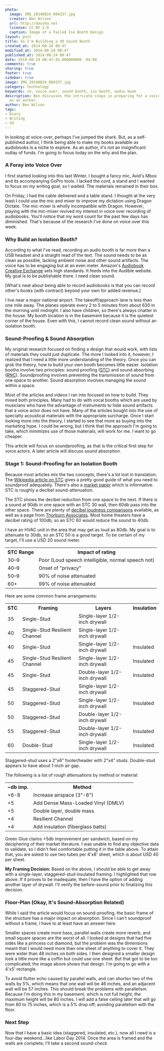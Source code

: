 ```yaml
---
photo:
  image: IMG_20140824_084337.jpg
  creator: Ben Wilson
  url: http://dausha.net
  license: CC BY 2.0
  caption: Image of a Failed Iso Booth Design
layout: post
title: So I'm Building a VO Sound Booth
created_at: 2014-08-24 08:47
modified_at: 2014-08-24 08:47
published_at: 2014-08-24 08:47
date: 2014-08-24 08:47:43.000000000 -04:00
comments: true
sharing: true
footer: true
sidebar: true
image: IMG_20140824_084337.jpg
category: technology
keywords: vo, voice over, sound booth, iso booth, audio book
description: Ben discusses the intricate steps in preparing for a voice-over career
  as an author.
author: Ben Wilson
tags:
- Diary
- Writing
- VO
---
```

In looking at voice-over, perhaps I've jumped the shark. But, as a self-published author, I think being able to make my books available as audiobooks is a niche to explore. As an author, it's not an insignificant outlay of funds. I'm going to focus today on the why and the plan.

<!-- more -->
### A Foray into Voice Over

I first started looking into this last Winter. I bought a fancy mic, Avid's Mbox and its accompanying GoPro tools. I lacked the cord, a stand and I wanted to focus on my writing goal, so I waited. The materials remained in their box.

On Friday, I had the cable delivered and a table stand. I thought at the very least I could use the mic and mixer to improve my dictation using Dragon Dictate. The mic-mixer is wholly incompatible with Dragon. However, playing with the mic-mixer revived my interest in voice over recording of audiobooks. You'll notice that my word count for the past few days has diminished. That's because of the research I've done on voice over this week.

### Why Build an Isolation Booth?

According to what I've read, recording an audio booth is far more than a USB headset and a straight read of the text. The sound needs to be as clean as possible, lacking ambient noise and other sound artifacts. The voice has to be engaging but at an even meter. Amazon's [Audiobook Creative Exchange](http://www.acx.com/) sets high standards. It feeds into the Audible website. My goal is to be publishable there. I need clean sound.

[What's neat about being able to record audiobooks is that you can record other's books (with contract) beyond your own for added revenue.]

I live near a major national airport. The takeoff/approach lane is less than one mile away. The planes operate every 2 to 5 minutes from about 630 in the morning until midnight. I also have children, so there's always chatter in the house. My booth location is in the basement because it is the quietest corner of the house. Even with this, I cannot record clean sound without an isolation booth.

### Sound-Proofing & Sound Absorption

My original research focused on finding a design that would work, with lists of materials they could just duplicate. The more I looked into it, however, I realized that I need a little more understanding of the theory. Once you can grok the theory, how to build your own booth becomes little easier. Isolation booths involve two principles: sound proofing ([STC](http://en.wikipedia.org/wiki/Sound_transmission_class)) and sound absorbing ([RNC](http://en.wikipedia.org/wiki/Noise_reduction_coefficient)). Soundproofing involves preventing the transmission of sound from one space to another. Sound absorption involves managing the sound within a space.

Most of the articles and videos I ran into focused on how to build. They mixed both principles. Many had to do with vocal booths which are used by musicians who have the advantage of instruments to hide sound artifacts that a voice actor does not have. Many of the articles bought into the use of specialty acoustical materials with the appropriate surcharge. Once I start looking more into the theory, I started to see that more as buying into the marketing hype. I could be wrong, but I think that the approach I'm going to take, which minimizes use of those materials, will work for me. I want to go cheaper. 

This article will focus on soundproofing, as that is the critical first step for voice actors. A later article will discuss sound absorption.

### Stage 1: Sound-Proofing for an Isolation Booth

Because most articles mix the two concepts, there's a lot lost in translation. The [Wikipedia article on STC](http://en.wikipedia.org/wiki/Sound_transmission_class) gives a pretty good guide of what you need to soundproof adequately. There's also a [market paper](http://www.bdcuniversity.com/sites/default/files/MakingWallsQuiet090109.pdf) which is informative. STC is roughly a decibel sound-attenuation.

The STC shows the decibel reduction from one space to the next. If there is a sound at 90db in one space with an STC 30 wall, then 60db pass into the other space. There are plenty of [decibel loudness comparisons](http://www.gcaudio.com/resources/howtos/loudness.html) available, as well as a page from [Thorburn Associates](http://www.ta-inc.com/newshtml/rc.htm). Most home theaters have a decibel rating of 100db; so an STC 60 would reduce the sound to 40db.

I have an HVAC unit in the area that may get as loud as 80db. My goal is to attenuate to 30db, so an STC 50 is a good target. To be certain of my target, I'll use a USD 20 sound meter.

<table class='table'>
	<tr><th>STC Range</th><th>Impact of rating</th></tr>
	<tr><td>30&ndash;9</td><td>Poor (Loud speech intelligible, normal speech not)</td></tr>
	<tr><td>40&ndash;9</td><td>Onset of "privacy"</td></tr>
	<tr><td>50&ndash;9</td><td>90% of noise attenuated</td></tr>
	<tr><td>60+</td><td>99% of noise attenuated</td></tr>
</table>

Here are some common frame arrangements:

<table class='table'>
  <tr><th>STC</th><th>Framing</th><th>Layers</th><th>Insulation</th></tr>
  <tr><td>35</td><td>Single-Stud</td><td>Single-layer 1/2-inch drywall</td><td></td></tr>
  <tr><td>40</td><td>Single-Stud Resilient Channel</td><td>Single-layer 1/2-inch drywall</td><td></td></tr>
  <tr><td>40</td><td>Single-Stud</td><td>Single-layer 1/2-inch drywall</td><td>Insulated</td></tr>
  <tr><td>45</td><td>Single-Stud Resilient Channel</td><td>Single-layer 1/2-inch drywall</td><td>Insulated</td></tr>
  <tr><td>45</td><td>Single-Stud</td><td>Double-layer 1/2-inch drywall</td><td>Insulated</td></tr>
  <tr><td>45</td><td>Staggered-Stud</td><td>Single-layer 1/2-inch drywall</td><td></td></tr>
  <tr  class="success"><td>50</td><td>Staggered-Stud</td><td>Single-layer 1/2-inch drywall</td><td>Insulated</td></tr>
  <tr><td>50</td><td>Staggered-Stud</td><td>Double-layer 1/2-inch drywall</td><td></td></tr>
  <tr><td>55</td><td>Staggered-Stud</td><td>Double-layer 1/2-inch drywall</td><td>Insulated</td></tr>
  <tr><td>60</td><td>Double-Stud</td><td>Single-layer 1/2-inch drywall</td><td>Insulated</td></tr>
</table>

Staggered-stud uses a 2"x6" footer/header with 2"x4" studs. Double-stud appears to have about 1-inch air gap. 

The following is a list of rough attenuations by method or material:

<table class='table'>
	<tr><th width='20%'>~db imp.</th><th>Method</th></tr>
	<tr><td>+6-8</td><td>Increase airspace (3"-6")</td></tr>
	<tr><td>+5</td><td>Add Dense Mass-Loaded Vinyl (DMLV)</td></tr>
	<tr><td>+5</td><td>Double layer, double mass</td></tr>
	<tr><td>+4</td><td>Resilient Channel</td></tr>
	<tr><td>+4</td><td>Add insulation (fiberglass batts)</td></tr>
</table>

Green Glue claims +5db improvement per sandwich, based on my deciphering of their market literature. I was unable to find any objective data to validate, so I didn't feel comfortable putting it in the table above. To attain that, you are asked to use two tubes per 4'x8' sheet, which is about USD 40 per sheet.

**My Framing Decision:** Based on the above, I should be able to get away with a single-layer, staggered-stud insulated framing. I highlighted that row above. If it proves to be inadequate, then I have the option of adding another layer of drywall. I'll verify the before-sound prior to finalizing this decision.

### Floor-Plan (Okay, It's Sound-Absorption Related)

While I said the article would focus on sound-proofing, the basic frame of the structure has a major impact on absorption. Since I can't soundproof without a frame, I have to at least have an answer here.

Smaller spaces create more bass, parallel walls create more reverb, and small square spaces are the worst of all. I looked at designs that had five sides like a princess cut diamond, but the problem was the dimensions meant that I would need more than one sheet of anything to cover it. They were wider than 48 inches on both sides. I then designed a smaller design look a little more like a coffin but could use one sheet. But that got to be too complicated; the image above shows that design. I'm going to go with a 4'x5' rectangle.

To avoid flutter echo caused by parallel walls, and can shorten two of the walls by 5%, which means that one wall will be 46 inches, and an adjacent wall will be 57 inches. This should break the problems with parallelism. Because I'm doing this in my basement, which is not full height, the maximum height will be 80 inches. I will add a false ceiling later that will go from 80 to 75 inches, which is a 5% drop off; avoiding parallelism with the floor.

### Next Step

Now that I have a basic idea (staggered, insulated, etc.), now all I need is a four-day weekend...like Labor Day 2014. Once the area is framed and the walls are complete, I'll take a second sound-check
